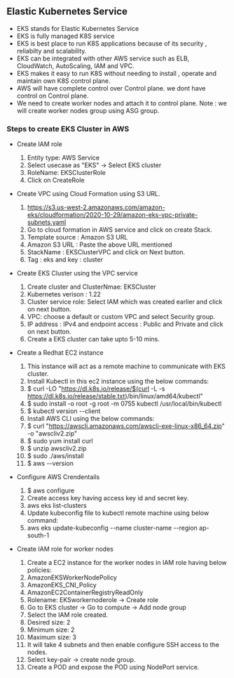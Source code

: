 ## Elastic Kubernetes Service

- EKS stands for Elastic Kubernetes Service
- EKS is fully managed K8S service
- EKS is best place to run K8S applications because of its security , reliabilty and scalability.
- EKS can be integrated with other AWS service such as ELB, CloudWatch, AutoScaling, IAM and VPC.
- EKS makes it easy to run K8S without needing to install , operate and maintain own K8S control plane.
- AWS will have complete control over Control plane. we dont have control on Control plane.
- We need to create worker nodes and attach it to control plane.
Note : we will create worker nodes group using ASG group.

### Steps to create EKS Cluster in AWS

- Create IAM role <br>
   1.   Entity type: AWS Service <br> 
   2.   Select usecase as "EKS" -> Select EKS cluster <br>
   2.   RoleName: EKSClusterRole <br>
   2.   Click on CreateRole
 
- Create VPC using Cloud Formation using S3 URL.
   1.   https://s3.us-west-2.amazonaws.com/amazon-eks/cloudformation/2020-10-29/amazon-eks-vpc-private-subnets.yaml
   2.   Go to cloud formation in AWS service and click on create Stack.
   3.   Template source : Amazon S3 URL
   4.   Amazon S3 URL : Paste the above URL mentioned
   5.   StackName : EKSClusterVPC and click on Next button.
   6.   Tag : eks and key : cluster
 
- Create EKS Cluster using the VPC service
   1.   Create cluster and ClusterNmae: EKSCluster
   2.   Kubernetes verison : 1.22
   3.   Cluster service role: Select IAM which was created earlier and click on next button.
   4.   VPC: choose a default or custom VPC and select Security group.
   5.   IP address : IPv4 and endpoint access : Public and Private and click on next button.
   6.   Create a EKS cluster can take upto 5-10 mins.
 
- Create a Redhat EC2 instance
   1.   This instance will act as a remote machine to communicate with EKS cluster.
   2.   Install Kubectl in this ec2 instance using the below commands:
   3.   $ curl -LO "https://dl.k8s.io/release/$(curl -L -s https://dl.k8s.io/release/stable.txt)/bin/linux/amd64/kubectl"
   4.   $ sudo install -o root -g root -m 0755 kubectl /usr/local/bin/kubectl
   5.   $ kubectl version --client
   6.   Install AWS CLI using the below commands:
   7.   $ curl "https://awscli.amazonaws.com/awscli-exe-linux-x86_64.zip" -o "awscliv2.zip"
   8.   $ sudo yum install curl
   9.   $ unzip awscliv2.zip
   10.  $ sudo ./aws/install
   11.  $ aws --version

- Configure AWS Crendentails
   1.   $ aws configure
   2.   Create access key having access key id and secret key.
   3.   aws eks list-clusters
   4.   Update kubeconfig file to kubectl remote machine using below command:
   5.   aws eks update-kubeconfig --name cluster-name --region ap-south-1
 
- Create IAM role for worker nodes
   1.   Create a EC2 instance for the worker nodes in IAM role having below policies:
   2.   AmazonEKSWorkerNodePolicy
   3.   AmazonEKS_CNI_Policy
   4.   AmazonEC2ContainerRegistryReadOnly
   5.   Rolename: EKSworkernoderole -> Create role
   6.   Go to EKS cluster -> Go to compute -> Add node group
   7.   Select the IAM role created.
   8.   Desired size: 2
   9.   Minimum size: 2
   10.  Maximum size: 3
   11.  It will take 4 subnets and then enable configure SSH access to the nodes.
   12.  Select key-pair -> create node group.
   13.  Create a POD and expose the POD using NodePort service.

